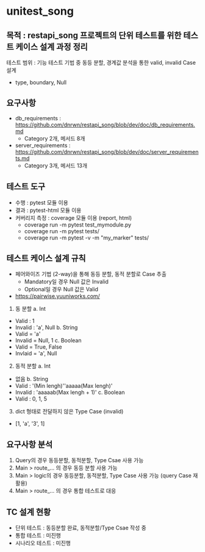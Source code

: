 # unitest_song

## 목적 : restapi_song 프로젝트의 단위 테스트를 위한 테스트 케이스 설계 과정 정리
테스트 범위 : 기능 테스트 기법 중 동등 분할, 경계값 분석을 통한 valid, invalid Case 설계
- type, boundary, Null

## 요구사항
- db_requirements : https://github.com/dnrwn/restapi_song/blob/dev/doc/db_requirements.md
  - Category 2개, 메서드 8개
- server_requirements : https://github.com/dnrwn/restapi_song/blob/dev/doc/server_requirements.md
  - Category 3개, 메서드 13개

## 테스트 도구
- 수행 : pytest 모듈 이용
- 결과 : pytest-html 모듈 이용
- 커버리지 측정 : coverage 모듈 이용 (report, html)
  - coverage run -m pytest test_mymodule.py
  - coverage run -m pytest tests/
  - coverage run -m pytest -v -m "my_marker" tests/

## 테스트 케이스 설계 규칙
- 페어와이즈 기법 (2-way)을 통해 동등 분할, 동적 분할로 Case 추출
  - Mandatory일 경우 Null 값은 Invalid
  - Optional일 경우 Null 값은 Valid
- https://pairwise.yuuniworks.com/
1. 동 분할
a. Int
  - Valid : 1
  - Invalid : 'a', Null
b. String
  - Valid = 'a'
  - Invalid = Null, 1
c. Boolean
  - Valid = True, False
  - Invlaid = 'a', Null
2. 동적 분할
a. Int
  - 없음
b. String
  - Valid : '(Min lengh)''aaaaa(Max lengh)'
  - Invalid : 'aaaaab(Max lengh + 1)'
c. Boolean
  - Valid : 0, 1, 5

3. dict 형태로 전달하지 않은 Type Case (invalid)
  - [1, 'a', '3', 1]

## 요구사항 분석
1. Query의 경우 동등분할, 동적분할, Type Csae 사용 가능
2. Main > route_... 의 경우 동등 분할 사용 가능
3. Main > logic의 경우 동등분할, 동적분할, Type Case 사용 가능 (query Case 재활용)
4. Main > route_... 의 경우 통합 테스트로 대응

## TC 설계 현황
- 단위 테스트 : 동등분할 완료, 동적분할/Type Csae 작성 중
- 통합 테스트 : 미진행
- 시나리오 테스트 : 미진행
